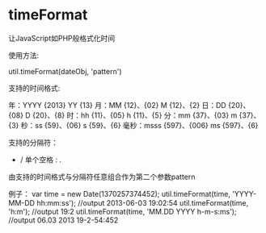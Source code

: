 timeFormat
==========

让JavaScript如PHP般格式化时间

使用方法:

util.timeFormat(dateObj, 'pattern')

支持的时间格式:

年：YYYY {2013} YY {13}
月：MM {12}、{02}  M {12}、{2} 
日：DD {20}、{08}  D {20}、{8}
时：hh {11}、{05}  h {11}、{5} 
分：mm {37}、{03}  m {37}、{3}
秒：ss {59}、{06}  s {59}、{6}
毫秒：msss {597}、{006}  ms {597}、{6}

支持的分隔符：

- / 单个空格 : .

由支持的时间格式与分隔符任意组合作为第二个参数pattern

例子：
var time = new Date(1370257374452);
util.timeFormat(time, 'YYYY-MM-DD hh:mm:ss'); //output 2013-06-03 19:02:54
util.timeFormat(time, 'h:m'); //output 19:2
util.timeFormat(time, 'MM.DD YYYY h-m-s:ms'); //output 06.03 2013 19-2-54:452
